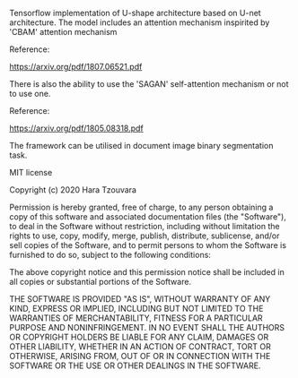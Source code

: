 Tensorflow implementation of U-shape architecture based on U-net architecture. 
The model includes an attention mechanism inspirited by 'CBAM' attention mechanism

Reference:

https://arxiv.org/pdf/1807.06521.pdf



There is also the ability to use the 'SAGAN' self-attention mechanism or not to use one.

Reference:

https://arxiv.org/pdf/1805.08318.pdf


The framework can be utilised in document image binary segmentation task.


MIT license

Copyright (c) 2020 Hara Tzouvara

Permission is hereby granted, free of charge, to any person obtaining a copy
of this software and associated documentation files (the "Software"), to deal
in the Software without restriction, including without limitation the rights
to use, copy, modify, merge, publish, distribute, sublicense, and/or sell
copies of the Software, and to permit persons to whom the Software is
furnished to do so, subject to the following conditions:

The above copyright notice and this permission notice shall be included in all
copies or substantial portions of the Software.

THE SOFTWARE IS PROVIDED "AS IS", WITHOUT WARRANTY OF ANY KIND, EXPRESS OR
IMPLIED, INCLUDING BUT NOT LIMITED TO THE WARRANTIES OF MERCHANTABILITY,
FITNESS FOR A PARTICULAR PURPOSE AND NONINFRINGEMENT. IN NO EVENT SHALL THE
AUTHORS OR COPYRIGHT HOLDERS BE LIABLE FOR ANY CLAIM, DAMAGES OR OTHER
LIABILITY, WHETHER IN AN ACTION OF CONTRACT, TORT OR OTHERWISE, ARISING FROM,
OUT OF OR IN CONNECTION WITH THE SOFTWARE OR THE USE OR OTHER DEALINGS IN THE
SOFTWARE.




